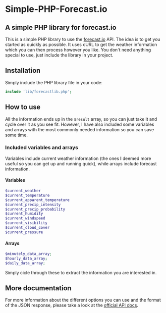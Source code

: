 # Simple-PHP-Forecast.io

## A simple PHP library for forecast.io

This is a simple PHP library to use the [forecast.io](http://forecast.io) API. The idea is to get you started as quickly as possible. It uses cURL to get the weather information which you can then process however you like. You don't need anything special to use, just include the library in your project.

## Installation

Simply include the PHP library file in your code:

```PHP
include 'lib/forecastlib.php';
```

## How to use

All the information ends up in the `$result` array, so you can just take it and cycle over it as you see fit. However, I have also included some variables and arrays with the most commonly needed information so you can save some time.

### Included variables and arrays

Variables include current weather information (the ones I deemed more useful so you can get up and running quick), while arrays include forecast information.

#### Variables

```PHP
$current_weather
$current_temperature
$current_apparent_temperature
$current_precip_intensity
$current_precip_probability
$current_humidity
$current_windspeed
$current_visibility
$current_cloud_cover
$current_pressure
```

#### Arrays

```PHP
$minutely_data_array;
$hourly_data_array;
$daily_data_array;
```

Simply cicle through these to extract the information you are interested in.

## More documentation

For more information about the different options you can use and the format of the JSON response, please take a look at the [official API docs](https://developer.forecast.io/docs/v2).